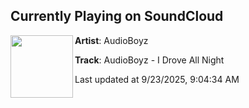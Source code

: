 ## Currently Playing on SoundCloud

[<img align="left" width="100" src="https://i1.sndcdn.com/artworks-bVXqQ4AB5wun0HcY-BNPyeg-t500x500.png">](https://soundcloud.com/dnzrecords/audioboyz-i-drove-all-night)

**Artist**: AudioBoyz 

**Track**: AudioBoyz - I Drove All Night

Last updated at 9/23/2025, 9:04:34 AM
